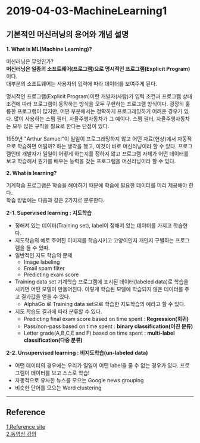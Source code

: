 # 2019-04-03-MachineLearning1

## 기본적인 머신러닝의 용어와 개념 설명

**1. What is ML\(Machine Learning\)?**

머신러닝은 무엇인가?  
**머신러닝은 일종의 소프트웨어\(프로그램\)으로 명시적인 프로그램\(Explicit Program\)** 이다.  
대부분의 소프트웨어는 사용자의 입력에 따라 데이터를 보여주게 된다.

명시적인 프로그램\(Explicit Program\)이란 개발자\(사람\)가 입력 조건과 프로그램 상태 조건에 따라 프로그램이 동작하는 방식을 모두 구현하는 프로그램 방식이다. 굉장히 훌륭한 프로그램이 많지만, 어떤 부분에서는 정확하게 프로그래밍하기 어려운 경우가 있다. 많이 사용하는 스팸 필터, 자율주행자동차가 그 예이다. 스팸 필터, 자율주행자동차는 모두 많은 규칙을 필요로 한다는 단점이 있다.

1959년 "Arthur Samuel"이 일일이 프로그래밍하지 않고 어떤 자료\(현상\)에서 자동적으로 학습하면 어떨까? 하는 생각을 했고, 이것이 바로 머신러닝이라 할 수 있다. 프로그램인데 개발자가 일일이 어떻게 하는지를 정하지 않고 프로그램 자체가 어떤 데이터를 보고 학습해서 뭔가를 배우는 능력을 갖는 프로그램을 머신러닝이라 할 수 있다.

**2. What is learning?**

기계학습 프로그램은 학습을 해야하기 때문에 학습에 필요한 데이터를 미리 제공해야 한다.  
학습 방법에는 다음과 같은 2가지로 분류한다.

**2-1. Supervised learning : 지도학습**

* 정해져 있는 데이터\(Training set\), label이 정해져 있는 데이터를 가지고 학습한다.
* 지도학습의 예로 주어진 이미지를 학습시키고 고양이인지 개인지 구별하는 프로그램을 들 수 있따.
* 일반적인 지도 학습의 문제
  * Image labeling
  * Email spam filter
  * Predicting exam score
* Training data set 기계학습 프로그램에 표시된 데이터\(labeled data\)로 학습을 시키면 어떤 모델이 만들어진다. 이렇게 학습된 모델에 학습되지 않은 데이터를 주고 결과값을 얻을 수 있다.
  * AlphaGo 로 Training data set으로 학습한 지도학습의 예라고 할 수 있다. 
* 지도 학습도 결과에 따라 분류할 수 있다.
  * Predicting final exam score based on time spent : **Regression\(회귀\)**
  * Pass/non-pass based on time spent : **binary classification\(이진 분류\)**
  * Letter grade\(A,B,C,E and F\) based on time spent : **multi-label classification\(다중 분류\)**

**2-2. Unsupervised learning : 비지도학습\(un-labeled data\)**

* 어떤 데이터의 경우에는 우리가 일일이 어떤 label을 줄 수 없는 경우가 있다. 프로그램이 데이터를 보고 스스로 학습!
* 자동적으로 유사한 뉴스를 모으는 Google news grouping 
* 비슷한 단어를 모으는 Word clustering 

---
## Reference
[1.Reference site](https://forensics.tistory.com/4)  
[2.동영상 강의](https://www.youtube.com/watch?v=qPMeuL2LIqY&list=PLlMkM4tgfjnLSOjrEJN31gZATbcj_MpUm&index=2)
